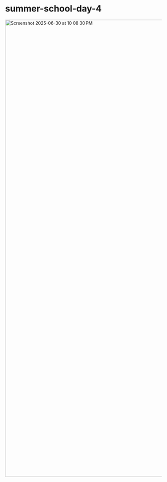 # summer-school-day-4


<img width="1470" alt="Screenshot 2025-06-30 at 10 08 30 PM" src="https://github.com/user-attachments/assets/1f3b9be9-3416-4d33-8cd0-a9be8d60a3dc" />


